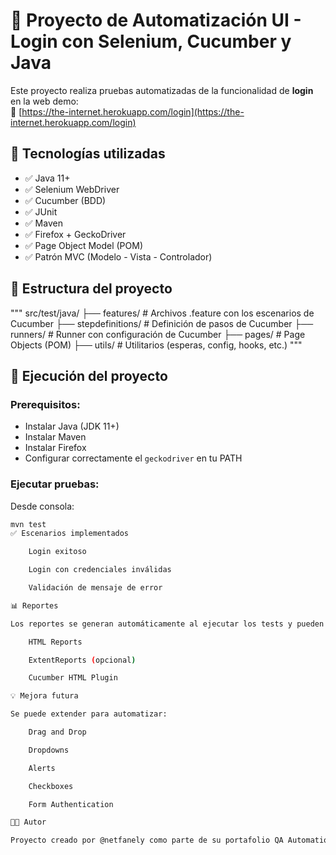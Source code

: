 # 🧪 Proyecto de Automatización UI - Login con Selenium, Cucumber y Java

Este proyecto realiza pruebas automatizadas de la funcionalidad de **login** en la web demo:  
🔗 [https://the-internet.herokuapp.com/login](https://the-internet.herokuapp.com/login)

## 🚀 Tecnologías utilizadas

- ✅ Java 11+
- ✅ Selenium WebDriver
- ✅ Cucumber (BDD)
- ✅ JUnit
- ✅ Maven
- ✅ Firefox + GeckoDriver
- ✅ Page Object Model (POM)
- ✅ Patrón MVC (Modelo - Vista - Controlador)

## 🧱 Estructura del proyecto

"""
src/test/java/
├── features/ # Archivos .feature con los escenarios de Cucumber
├── stepdefinitions/ # Definición de pasos de Cucumber
├── runners/ # Runner con configuración de Cucumber
├── pages/ # Page Objects (POM)
├── utils/ # Utilitarios (esperas, config, hooks, etc.)
"""

## 📂 Ejecución del proyecto

### Prerequisitos:

- Instalar Java (JDK 11+)
- Instalar Maven
- Instalar Firefox
- Configurar correctamente el `geckodriver` en tu PATH

### Ejecutar pruebas:

Desde consola:

```bash
mvn test
✅ Escenarios implementados

    Login exitoso

    Login con credenciales inválidas

    Validación de mensaje de error

📊 Reportes

Los reportes se generan automáticamente al ejecutar los tests y pueden ser configurados para usar:

    HTML Reports

    ExtentReports (opcional)

    Cucumber HTML Plugin

💡 Mejora futura

Se puede extender para automatizar:

    Drag and Drop

    Dropdowns

    Alerts

    Checkboxes

    Form Authentication

🧑‍💻 Autor

Proyecto creado por @netfanely como parte de su portafolio QA Automation Engineer.
